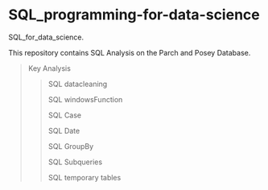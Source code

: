 # SQL_programming-for-data-science
SQL_for_data_science.

This repository contains SQL Analysis on the Parch and Posey Database.

> Key Analysis
> 
> > SQL datacleaning
> > 
> > SQL windowsFunction
> > 
> > SQL Case
> > 
> > SQL Date
> > 
> > SQL GroupBy
> > 
> > SQL Subqueries
> > 
> > SQL temporary tables

